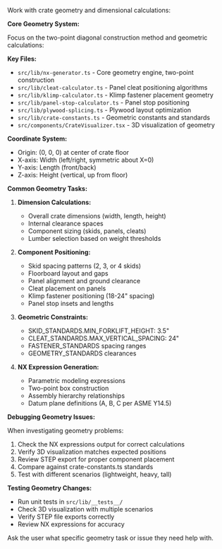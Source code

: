 Work with crate geometry and dimensional calculations:

**Core Geometry System:**

Focus on the two-point diagonal construction method and geometric calculations:

**Key Files:**
- `src/lib/nx-generator.ts` - Core geometry engine, two-point construction
- `src/lib/cleat-calculator.ts` - Panel cleat positioning algorithms
- `src/lib/klimp-calculator.ts` - Klimp fastener placement geometry
- `src/lib/panel-stop-calculator.ts` - Panel stop positioning
- `src/lib/plywood-splicing.ts` - Plywood layout optimization
- `src/lib/crate-constants.ts` - Geometric constants and standards
- `src/components/CrateVisualizer.tsx` - 3D visualization of geometry

**Coordinate System:**
- Origin: (0, 0, 0) at center of crate floor
- X-axis: Width (left/right, symmetric about X=0)
- Y-axis: Length (front/back)
- Z-axis: Height (vertical, up from floor)

**Common Geometry Tasks:**

1. **Dimension Calculations:**
   - Overall crate dimensions (width, length, height)
   - Internal clearance spaces
   - Component sizing (skids, panels, cleats)
   - Lumber selection based on weight thresholds

2. **Component Positioning:**
   - Skid spacing patterns (2, 3, or 4 skids)
   - Floorboard layout and gaps
   - Panel alignment and ground clearance
   - Cleat placement on panels
   - Klimp fastener positioning (18-24" spacing)
   - Panel stop insets and lengths

3. **Geometric Constraints:**
   - SKID_STANDARDS.MIN_FORKLIFT_HEIGHT: 3.5"
   - CLEAT_STANDARDS.MAX_VERTICAL_SPACING: 24"
   - FASTENER_STANDARDS spacing ranges
   - GEOMETRY_STANDARDS clearances

4. **NX Expression Generation:**
   - Parametric modeling expressions
   - Two-point box construction
   - Assembly hierarchy relationships
   - Datum plane definitions (A, B, C per ASME Y14.5)

**Debugging Geometry Issues:**

When investigating geometry problems:
1. Check the NX expressions output for correct calculations
2. Verify 3D visualization matches expected positions
3. Review STEP export for proper component placement
4. Compare against crate-constants.ts standards
5. Test with different scenarios (lightweight, heavy, tall)

**Testing Geometry Changes:**
- Run unit tests in `src/lib/__tests__/`
- Check 3D visualization with multiple scenarios
- Verify STEP file exports correctly
- Review NX expressions for accuracy

Ask the user what specific geometry task or issue they need help with.

